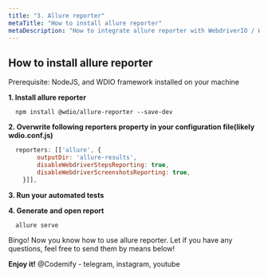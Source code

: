 ```yaml
---
title: "3. Allure reporter"
metaTitle: "How to install allure reporter"
metaDescription: "How to integrate allure reporter with WebdriverIO / WDIO"
---
```


## How to install allure reporter

Prerequisite: NodeJS, and WDIO framework installed on your machine

**1. Install allure reporter**

```shell
  npm install @wdio/allure-reporter --save-dev
```

**2. Overwrite following reporters property in your configuration file(likely wdio.conf.js)**
```javascript
  reporters: [['allure', {
        outputDir: 'allure-results',
        disableWebdriverStepsReporting: true,
        disableWebdriverScreenshotsReporting: true,
    }]],
```
**3. Run your automated tests**

**4. Generate and open report**
```shell
  allure serve
```

Bingo! Now you know how to use allure reporter. Let if you have any questions, feel free to send them by means below!


**Enjoy it!**
@Codemify - telegram, instagram, youtube